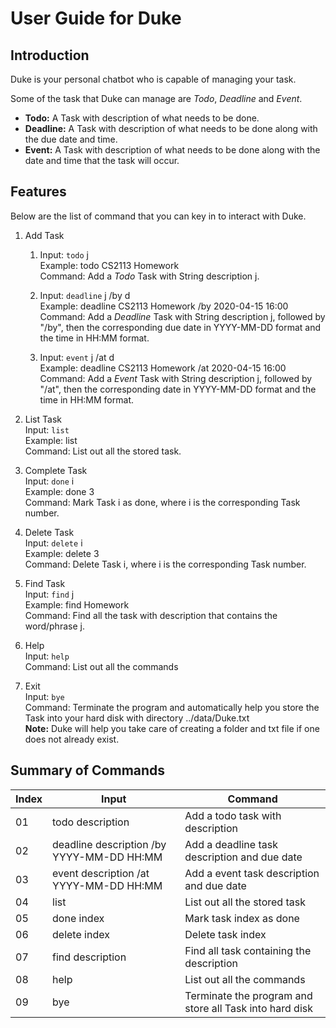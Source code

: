 # User Guide for Duke
## Introduction
Duke is your personal chatbot who is capable of managing your task.

Some of the task that Duke can manage are *Todo*, *Deadline* and *Event*.

* **Todo:** A Task with description of what needs to be done.
* **Deadline:** A Task with description of what needs to be done along with the due date and time.
* **Event:** A Task with description of what needs to be done along with the date and time that the task will occur.

## Features
Below are the list of command that you can key in to interact with Duke.
1. Add Task
    1. Input: `todo` j  
    Example: todo CS2113 Homework  
    Command: Add a *Todo* Task with String description j.
    
    1. Input: `deadline` j /by d  
    Example: deadline CS2113 Homework /by 2020-04-15 16:00  
    Command: Add a *Deadline* Task with String description j, followed by "/by", then the corresponding due date in YYYY-MM-DD format and the time in HH:MM format.
    
    1. Input: `event` j /at d  
    Example: deadline CS2113 Homework /at 2020-04-15 16:00  
    Command: Add a *Event* Task with String description j, followed by "/at", then the corresponding date in YYYY-MM-DD format and the time in HH:MM format.

1. List Task  
Input: `list`  
Example: list  
Command: List out all the stored task.

1. Complete Task  
Input: `done` i  
Example: done 3  
Command: Mark Task i as done, where i is the corresponding Task number.

1. Delete Task  
Input: `delete` i  
Example: delete 3  
Command: Delete Task i, where i is the corresponding Task number.

1. Find Task  
Input: `find` j  
Example: find Homework  
Command: Find all the task with description that contains the word/phrase j.

1. Help  
Input: `help`  
Command: List out all the commands

1. Exit  
Input: `bye`  
Command: Terminate the program and automatically help you store the Task into your hard disk with directory ../data/Duke.txt  
**Note:** Duke will help you take care of creating a folder and txt file if one does not already exist.

## Summary of Commands

| Index | Input | Command |  
| ----- | ----- | --------------- |  
| 01 | todo description | Add a todo task with description |  
| 02 | deadline description /by YYYY-MM-DD HH:MM | Add a deadline task description and due date |  
| 03 | event description /at YYYY-MM-DD HH:MM | Add a event task description and due date |  
| 04 | list | List out all the stored task |  
| 05 | done index | Mark task index as done |  
| 06 | delete index | Delete task index |  
| 07 | find description | Find all task containing the description |  
| 08 | help | List out all the commands |  
| 09 | bye | Terminate the program and store all Task into hard disk |  
